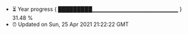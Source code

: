 - ⏳ Year progress { █████████▁▁▁▁▁▁▁▁▁▁▁▁▁▁▁▁▁▁▁▁▁ } 31.48 %
- ⏰ Updated on Sun, 25 Apr 2021 21:22:22 GMT

